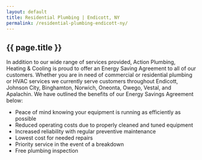 ```yaml
---
layout: default
title: Residential Plumbing | Endicott, NY
permalink: /residential-plumbing-endicott-ny/
---
```


## {{ page.title }}

In addition to our wide range of services provided, Action Plumbing, Heating & Cooling is proud to offer an Energy Saving Agreement to all of our customers. Whether you are in need of commercial or residential plumbing or HVAC services we currently serve customers throughout Endicott, Johnson City, Binghamton, Norwich, Oneonta, Owego, Vestal, and Apalachin. We have outlined the benefits of our Energy Savings Agreement below:

* Peace of mind knowing your equipment is running as efficiently as possible
* Reduced operating costs due to properly cleaned and tuned equipment
* Increased reliability with regular preventive maintenance
* Lowest cost for needed repairs
* Priority service in the event of a breakdown
* Free plumbing inspection
